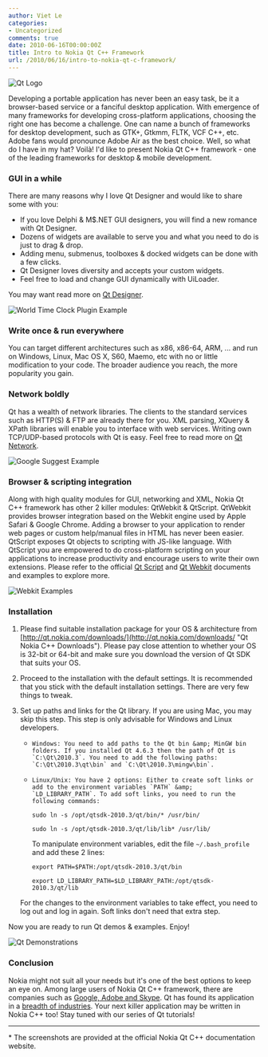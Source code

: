 ```yaml
---
author: Viet Le
categories:
- Uncategorized
comments: true
date: 2010-06-16T00:00:00Z
title: Intro to Nokia Qt C++ Framework
url: /2010/06/16/intro-to-nokia-qt-c-framework/
---
```


![Qt Logo](/img/2010/06/qt_image_thumb.png "Qt Logo")

Developing a portable application has never been an easy task, be it a browser-based service or a fanciful desktop application. With emergence of many frameworks for developing cross-platform applications, choosing the right one has become a challenge. One can name a bunch of frameworks for desktop development, such as GTK+, Gtkmm, FLTK, VCF C++, etc. Adobe fans would pronounce Adobe Air as the best choice. Well, so what do I have in my hat? Voilà! I'd like to present Nokia Qt C++ framework - one of the leading frameworks for desktop &amp; mobile development.

### GUI in a while

There are many reasons why I love Qt Designer and would like to share some with you:

* If you love Delphi &amp; M$.NET GUI designers, you will find a new romance with Qt Designer.
* Dozens of widgets are available to serve you and what you need to do is just to drag &amp; drop.
* Adding menu, submenus, toolboxes &amp; docked widgets can be done with a few clicks.
* Qt Designer loves diversity and accepts your custom widgets.
* Feel free to load and change GUI dynamically with UiLoader.

You may want read more on [Qt Designer][].

![World Time Clock Plugin Example](/img/2010/06/worldtimeclockplugin-example.png "World Time Clock Plugin Example")

### Write once &amp; run everywhere

You can target different architectures such as x86, x86-64, ARM, ... and run on Windows, Linux, Mac OS X, S60, Maemo, etc with no or little modification to your code. The broader audience you reach, the more popularity you gain.

### Network boldly

Qt has a wealth of network libraries. The clients to the standard services such as HTTP(S) &amp; FTP are already there for you. XML parsing, XQuery &amp; XPath libraries will enable you to interface with web services. Writing own TCP/UDP-based protocols with Qt is easy. Feel free to read more on [Qt Network][].

![Google Suggest Example](/img/2010/06/googlesuggest-example.png "Google Suggest Example")

### Browser &amp; scripting integration

Along with high quality modules for GUI, networking and XML, Nokia Qt C++ framework has other 2 killer modules: QtWebkit &amp; QtScript. QtWebkit provides browser integration based on the Webkit engine used by Apple Safari &amp; Google Chrome. Adding a browser to your application to render web pages or custom help/manual files in HTML has never been easier. QtScript exposes Qt objects to scripting with JS-like language. With QtScript you are empowered to do cross-platform scripting on your applications to increase productivity and encourage users to write their own extensions. Please refer to the official [Qt Script][] and [Qt Webkit][] documents and examples to explore more.

![Webkit Examples](/img/2010/06/webkit-examples.png "Webkit Examples")

### Installation

1. Please find suitable installation package for your OS &amp; architecture from [http://qt.nokia.com/downloads/](http://qt.nokia.com/downloads/ "Qt Nokia C++ Downloads"). Please pay close attention to whether your OS is 32-bit or 64-bit and make sure you download the version of Qt SDK that suits your OS.

2. Proceed to the installation with the default settings. It is recommended that you stick with the default installation settings. There are very few things to tweak.

3. Set up paths and links for the Qt library. If you are using Mac, you may skip this step. This step is only advisable for Windows and Linux developers.

    *     Windows: You need to add paths to the Qt bin &amp; MinGW bin folders. If you installed Qt 4.6.3 then the path of Qt is `C:\Qt\2010.3`. You need to add the following paths: `C:\Qt\2010.3\qt\bin` and `C:\Qt\2010.3\mingw\bin`.

    *     Linux/Unix: You have 2 options: Either to create soft links or add to the environment variables `PATH` &amp; `LD_LIBRARY_PATH`. To add soft links, you need to run the following commands:

        `sudo ln -s /opt/qtsdk-2010.3/qt/bin/* /usr/bin/`

        `sudo ln -s /opt/qtsdk-2010.3/qt/lib/lib* /usr/lib/`

        To manipulate environment variables, edit the file `~/.bash_profile` and add these 2 lines:

        `export PATH=$PATH:/opt/qtsdk-2010.3/qt/bin`

        `export LD_LIBRARY_PATH=$LD_LIBRARY_PATH:/opt/qtsdk-2010.3/qt/lib`

    For the changes to the environment variables to take effect, you need to log out and log in again. Soft links don't need that extra step.

Now you are ready to run Qt demos &amp; examples. Enjoy!

![Qt Demonstrations](/img/2010/06/qtdemo.png "Qt Demonstrations")

### Conclusion

Nokia might not suit all your needs but it's one of the best options to keep an eye on. Among large users of Nokia Qt C++ framework, there are companies such as [Google, Adobe and Skype](http://qt.nokia.com/qt-in-use/target/desktop/ "[Google, Adobe and Skype"). Qt has found its application in a [breadth of industries](http://qt.nokia.com/qt-in-use/). Your next killer application may be written in Nokia C++ too! Stay tuned with our series of Qt tutorials!

***

\* The screenshots are provided at the official Nokia Qt C++ documentation website.

[Qt Nokia C++ Downloads]: http://qt.nokia.com/downloads/ "Qt Nokia C++ Downloads"

[Qt Designer]: http://doc.qt.nokia.com/4.6/examples-designer.html "Qt Designer Examples"

[Qt Network]: http://doc.qt.nokia.com/4.6/examples-network.html "QtNetwork Examples"

[Qt Script]: http://doc.qt.nokia.com/4.6/examples-script.html "QtScript Examples"

[Qt Webkit]: http://doc.qt.nokia.com/4.6/examples-webkit.html "QtWebkit Examples"
